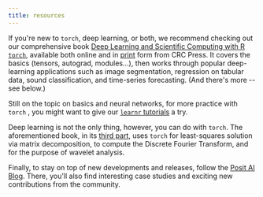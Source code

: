 ```yaml
---
title: resources
---
```



If you're new to `torch`, deep learning, or both, we recommend checking out our comprehensive book [Deep Learning and Scientific Computing with R `torch`](https://skeydan.github.io/Deep-Learning-and-Scientific-Computing-with-R-torch/), available both online and in [print](https://www.taylorfrancis.com/books/mono/10.1201/9781003275923/deep-learning-scientific-computing-torch-sigrid-keydana) form from CRC Press. It covers the basics (tensors, autograd, modules...), then works through popular deep-learning applications such as image segmentation, regression on tabular data, sound classification, and time-series forecasting. (And there's more -- see below.)

Still on the topic on basics and neural networks, for more practice with `torch` , you might want to give our [`learnr` tutorials](https://github.com/mlverse/torch-learnr) a try.

Deep learning is not the only thing, however, you can do with `torch`. The aforementioned book, in its [third part](https://skeydan.github.io/Deep-Learning-and-Scientific-Computing-with-R-torch/other_overview.html), uses `torch` for least-squares solution via matrix decomposition, to compute the Discrete Fourier Transform, and for the purpose of wavelet analysis.

Finally, to stay on top of new developments and releases, follow the [Posit AI Blog](https://blogs.rstudio.com/ai/). There, you'll also find interesting case studies and exciting new contributions from the community.
